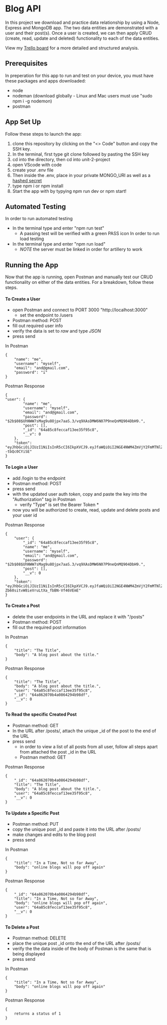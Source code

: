 # Blog API
In this project we download and practice data relationship by using a Node, Express and MongoDB app. The two data entities are demonstrated with a user and their post(s). Once a user is created, we can then apply CRUD (create, read, update and deleted) functionality to each of the data entities. 

View my [Trello board](https://trello.com/b/a2z1tiWO/unit-2-project) for a more detailed and structured analysis. 
## Prerequisites 
In preperation for this app to run and test on your device, you must have these packages and apps downloaded:
- node
- nodeman (download globally - Linux and Mac users must use "sudo npm i -g nodemon)
- postman
## App Set Up 
Follow these steps to launch the app:
1. clone this repository by clicking on the "<> Code" button and copy the SSH key. 
2. In the terminal, first type git clone followed by pasting the SSH key
3. cd into the directory, then cd into unit-2-project
4. open VScode with code 
5. create your .env file
6. Then inside the .env, place in your private MONGO_URI as well as a [hashed secret](https://emn178.github.io/online-tools/sha256.html)
7. type npm i or npm install
8. Start the app with by typying npm run dev or npm start!
## Automated Testing
In order to run automated testing
+ In the terminal type and enter "npm run test"
    - A passing test will be verified with a green PASS icon
In order to run load testing
+ In the terminal type and enter "npm run load"
    - *NOTE* the server must be linked in order for artillery to work
## Running the App
Now that the app is running, open Postman and manually test our CRUD functionality on either of the data entities. For a breakdown, follow these steps.
#### To Create a User
+ open Postman and connect to PORT 3000 "http://localhost:3000"
    - set the endpoint to /users
+ Postman method: POST
+ fill out required user info 
+ verify the data is set to *raw* and type *JSON*
+ press send

In Postman
```
{
    "name": "me",
    "username": "myself",
    "email": "and@gmail.com",
    "password": "i"
}
```
Postman Response
```
{
"user": {
        "name": "me",
        "username": "myself",
        "email": "and@gmail.com",
        "password": "$2b$08$UhNWW7sMag9u8Ojpx7aaS.3/vq9XAsDMW6N07P9neQnMQ904DbH9.",
        "post": [],
        "_id": "64a85c8feccaf13ee35f95c8",
        "__v": 0
    },
    "token": "eyJhbGciOiJIUzI1NiIsInR5cCI6IkpXVCJ9.eyJfaWQiOiI2NGE4NWM4ZmVjY2FmMTNlZTM1Zjk1YzgiLCJpYXQiOjE2ODg3NTUzNDR9.8fUCu2yQtPkkMaB6TngAEw9nzFTm0vP--tbQc0CYiSE"
}
```
#### To Login a User
+ add /login to the endpoint
+ Postman method: POST
+ press send 
+ with the updated user auth *token*, copy and paste the key into the "Authorization" tag in Postman
    - verify "Type" is set the Bearer Token
        * 
+ now you will be authorized to create, read, update and delete posts and your user id

Postman Response 
```
{
    "user": {
        "_id": "64a85c8feccaf13ee35f95c8",
        "name": "me",
        "username": "myself",
        "email": "and@gmail.com",
        "password": "$2b$08$UhNWW7sMag9u8Ojpx7aaS.3/vq9XAsDMW6N07P9neQnMQ904DbH9.",
        "post": [],
        "__v": 0
    },
    "token": "eyJhbGciOiJIUzI1NiIsInR5cCI6IkpXVCJ9.eyJfaWQiOiI2NGE4NWM4ZmVjY2FmMTNlZTM1Zjk1YzgiLCJpYXQiOjE2ODg3NTU4NjJ9._nyTF8rnQ-Zb60sitvW8ieVruLtXa_fbBN-Vf46VEmE"
}
```
#### To Create a Post
+ delete the user endpoints in the URL and replace it with "/posts"
+ Postman method: POST
+ fill out the required post information

In Postman 
```
{
    "title": "The Title",
    "body": "A blog post about the title."
}
```
Postman Response 
```
{
    "title": "The Title",
    "body": "A blog post about the title.",
    "user": "64a85c8feccaf13ee35f95c8",
    "_id": "64a862070b4a0864294b98df",
    "__v": 0
}
```
#### To Read the specific Created Post 
+ Postman method: GET
+ In the URL after /posts/, attach the unique _id of the post to the end of the URL
+ press send
    - in order to view a list of all posts from all user, follow all steps apart from attached the post _id in the URL
    - Postman method: GET

Postman Response 
```
{
    "_id": "64a862070b4a0864294b98df",
    "title": "The Title",
    "body": "A blog post about the title.",
    "user": "64a85c8feccaf13ee35f95c8",
    "__v": 0
}
```
#### To Update a Specific Post
+ Postman method: PUT
+ copy the unique post _id and paste it into the URL after /posts/
+ make changes and edits to the blog post
+ press send 

In Postman
```
{
    "title": "In a Time, Not so far Away",
    "body": "online blogs will pop off again"
}
```
Postman Response 
```
{
    "_id": "64a862070b4a0864294b98df",
    "title": "In a Time, Not so far Away",
    "body": "online blogs will pop off again",
    "user": "64a85c8feccaf13ee35f95c8",
    "__v": 0
}
```
#### To Delete a Post
+ Postman method: DELETE
+ place the unique post _id onto the end of the URL after /posts/
+ verify the the data inside of the body of Postman is the same that is being displayed 
+ press send

In Postman
```
{
    "title": "In a Time, Not so far Away",
    "body": "online blogs will pop off again"
}
```
Postman Response
```
{
    returns a status of 1
}
```
